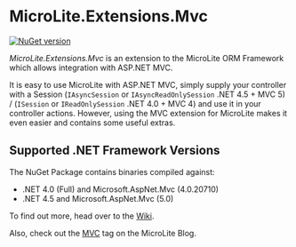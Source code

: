 MicroLite.Extensions.Mvc
========================

[![NuGet version](https://badge.fury.io/nu/MicroLite.Extensions.Mvc.svg)](http://badge.fury.io/nu/MicroLite.Extensions.Mvc)

_MicroLite.Extensions.Mvc_ is an extension to the MicroLite ORM Framework which allows integration with ASP.NET MVC.

It is easy to use MicroLite with ASP.NET MVC, simply supply your controller with a Session (`IAsyncSession` or `IAsyncReadOnlySession` .NET 4.5 + MVC 5) / (`ISession` or `IReadOnlySession` .NET 4.0 + MVC 4) and use it in your controller actions. However, using the MVC extension for MicroLite makes it even easier and contains some useful extras.

## Supported .NET Framework Versions

The NuGet Package contains binaries compiled against:

* .NET 4.0 (Full) and Microsoft.AspNet.Mvc (4.0.20710)
* .NET 4.5 and Microsoft.AspNet.Mvc (5.0)

To find out more, head over to the [Wiki](https://github.com/TrevorPilley/MicroLite.Extensions.Mvc/wiki).

Also, check out the [MVC](http://microliteorm.wordpress.com/tag/mvc/) tag on the MicroLite Blog.
